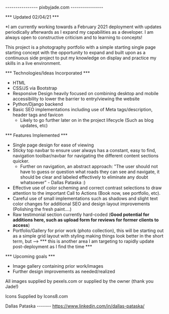  ---------------- pixbyjade.com ----------------

*** Updated 02/04/21 ***

*I am currently working towards a February 2021 deployment with updates periodically afterwards as I expand my capabilities as a developer.  I am always open to constructive criticism and to learning to concepts! 

This project is a photography portfolio with a simple starting single page starting concept with the opportunity to expand and built upon as a continuous side project to put my knowledge on display and practice my skills in a live environment.

*** Technologies/Ideas Incorporated ***
- HTML
- CSS/JS via Bootstrap
- Responsive Design heavily focused on combining desktop and mobile accessibility to lower the barrier to entry/viewing the website
- Python/Django backend
- Basic SEO implementations including use of Meta tags/description, header tags and favicon
  - Likely to go further later on in the project lifecycle (Such as blog updates, etc)


*** Features Implemented ***
- Single page design for ease of viewing
- Sticky top navbar to ensure user always has a constant, easy to find, navigation toolbar/navbar for navigating the different content sections    quicker.   
  - Further on navigation, an abstract approach: "The user should not have to guess or question what roads they can see and navigate, it should be clear and labeled effectively to eliminate any doubt whatsoever" - Dallas Pataska :) 
- Effective use of color scheming and correct contrast selections to draw attention to the important Call to Actions (Book now, see portfolio, etc).
- Careful use of small implementations such as shadows and slight text color changes for additional SEO and design layout improvements (Polishing the fresh paint....)
- Raw testimonial section currently hard-coded (**Good potential for additions here, such as upload form for reviews for former clients to access**)
- Portfolio/Gallery for prior work (photo collection), this will be starting out as a simple grid layout with styling making things look better in the short term, but --> *** this is another area I am targeting to rapidly update post-deployment as I find the time ***

*** Upcoming goals ***
- Image gallery containing prior work/images
- Further design improvements as needed/realized
  


All images supplied by pexels.com or supplied by the owner (thank you Jade!)

Icons Supplied by Icons8.com
  

Dallas Pataska ------- https://www.linkedin.com/in/dallas-pataska/
